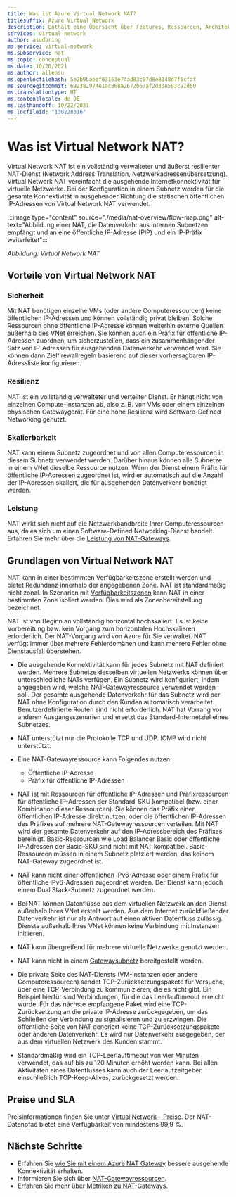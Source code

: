 ```yaml
---
title: Was ist Azure Virtual Network NAT?
titlesuffix: Azure Virtual Network
description: Enthält eine Übersicht über Features, Ressourcen, Architektur und Implementierung von Virtual Network NAT. Es wird beschrieben, wie Virtual Network NAT funktioniert und wie Sie NAT-Gatewayressourcen in der Cloud nutzen.
services: virtual-network
author: asudbring
ms.service: virtual-network
ms.subservice: nat
ms.topic: conceptual
ms.date: 10/20/2021
ms.author: allensu
ms.openlocfilehash: 5e2b9baeef03163e74ad83c97d8e8148d7f6cfaf
ms.sourcegitcommit: 692382974e1ac868a2672b67af2d33e593c91d60
ms.translationtype: HT
ms.contentlocale: de-DE
ms.lasthandoff: 10/22/2021
ms.locfileid: "130228316"
---
```

# <a name="what-is-virtual-network-nat"></a>Was ist Virtual Network NAT?

Virtual Network NAT ist ein vollständig verwalteter und äußerst resilienter NAT-Dienst (Network Address Translation, Netzwerkadressenübersetzung). Virtual Network NAT vereinfacht die ausgehende Internetkonnektivität für virtuelle Netzwerke. Bei der Konfiguration in einem Subnetz werden für die gesamte Konnektivität in ausgehender Richtung die statischen öffentlichen IP-Adressen von Virtual Network NAT verwendet. 

:::image type="content" source="./media/nat-overview/flow-map.png" alt-text="Abbildung einer NAT, die Datenverkehr aus internen Subnetzen empfängt und an eine öffentliche IP-Adresse (PIP) und ein IP-Präfix weiterleitet":::

*Abbildung: Virtual Network NAT*

## <a name="vnet-nat-benefits"></a>Vorteile von Virtual Network NAT

### <a name="security"></a>Sicherheit
Mit NAT benötigen einzelne VMs (oder andere Computeressourcen) keine öffentlichen IP-Adressen und können vollständig privat bleiben. Solche Ressourcen ohne öffentliche IP-Adresse können weiterhin externe Quellen außerhalb des VNet erreichen. Sie können auch ein Präfix für öffentliche IP-Adressen zuordnen, um sicherzustellen, dass ein zusammenhängender Satz von IP-Adressen für ausgehenden Datenverkehr verwendet wird. Sie können dann Zielfirewallregeln basierend auf dieser vorhersagbaren IP-Adressliste konfigurieren.

### <a name="resiliency"></a>Resilienz 
NAT ist ein vollständig verwalteter und verteilter Dienst. Er hängt nicht von einzelnen Compute-Instanzen ab, also z. B. von VMs oder einem einzelnen physischen Gatewaygerät. Für eine hohe Resilienz wird Software-Defined Networking genutzt. 

### <a name="scalability"></a>Skalierbarkeit
NAT kann einem Subnetz zugeordnet und von allen Computeressourcen in diesem Subnetz verwendet werden. Darüber hinaus können alle Subnetze in einem VNet dieselbe Ressource nutzen. Wenn der Dienst einem Präfix für öffentliche IP-Adressen zugeordnet ist, wird er automatisch auf die Anzahl der IP-Adressen skaliert, die für ausgehenden Datenverkehr benötigt werden.

### <a name="performance"></a>Leistung
NAT wirkt sich nicht auf die Netzwerkbandbreite Ihrer Computeressourcen aus, da es sich um einen Software-Defined Networking-Dienst handelt. Erfahren Sie mehr über die [Leistung von NAT-Gateways](nat-gateway-resource.md#performance).


## <a name="vnet-nat-basics"></a>Grundlagen von Virtual Network NAT

NAT kann in einer bestimmten Verfügbarkeitszone erstellt werden und bietet Redundanz innerhalb der angegebenen Zone. NAT ist standardmäßig nicht zonal. In Szenarien mit [Verfügbarkeitszonen](../../availability-zones/az-overview.md) kann NAT in einer bestimmten Zone isoliert werden. Dies wird als Zonenbereitstellung bezeichnet.

NAT ist von Beginn an vollständig horizontal hochskaliert. Es ist keine Vorbereitung bzw. kein Vorgang zum horizontalen Hochskalieren erforderlich.  Der NAT-Vorgang wird von Azure für Sie verwaltet.  NAT verfügt immer über mehrere Fehlerdomänen und kann mehrere Fehler ohne Dienstausfall überstehen.

* Die ausgehende Konnektivität kann für jedes Subnetz mit NAT definiert werden.  Mehrere Subnetze desselben virtuellen Netzwerks können über unterschiedliche NATs verfügen. Ein Subnetz wird konfiguriert, indem angegeben wird, welche NAT-Gatewayressource verwendet werden soll.  Der gesamte ausgehende Datenverkehr für das Subnetz wird per NAT ohne Konfiguration durch den Kunden automatisch verarbeitet.  Benutzerdefinierte Routen sind nicht erforderlich. NAT hat Vorrang vor anderen Ausgangsszenarien und ersetzt das Standard-Internetziel eines Subnetzes.
* NAT unterstützt nur die Protokolle TCP und UDP. ICMP wird nicht unterstützt.
* Eine NAT-Gatewayressource kann Folgendes nutzen:

  * Öffentliche IP-Adresse
  * Präfix für öffentliche IP-Adressen
* NAT ist mit Ressourcen für öffentliche IP-Adressen und Präfixressourcen für öffentliche IP-Adressen der Standard-SKU kompatibel (bzw. einer Kombination dieser Ressourcen). Sie können das Präfix einer öffentlichen IP-Adresse direkt nutzen, oder die öffentlichen IP-Adressen des Präfixes auf mehrere NAT-Gatewayressourcen verteilen. Mit NAT wird der gesamte Datenverkehr auf den IP-Adressbereich des Präfixes bereinigt. Basic-Ressourcen wie Load Balancer Basic oder öffentliche IP-Adressen der Basic-SKU sind nicht mit NAT kompatibel.  Basic-Ressourcen müssen in einem Subnetz platziert werden, das keinem NAT-Gateway zugeordnet ist.
* NAT kann nicht einer öffentlichen IPv6-Adresse oder einem Präfix für öffentliche IPv6-Adressen zugeordnet werden. Der Dienst kann jedoch einem Dual Stack-Subnetz zugeordnet werden.
* Bei NAT können Datenflüsse aus dem virtuellen Netzwerk an den Dienst außerhalb Ihres VNet erstellt werden. Aus dem Internet zurückfließender Datenverkehr ist nur als Antwort auf einen aktiven Datenfluss zulässig. Dienste außerhalb Ihres VNet können keine Verbindung mit Instanzen initiieren.
* NAT kann übergreifend für mehrere virtuelle Netzwerke genutzt werden.
* NAT kann nicht in einem [Gatewaysubnetz](../../vpn-gateway/vpn-gateway-about-vpn-gateway-settings.md#gwsub) bereitgestellt werden.
* Die private Seite des NAT-Diensts (VM-Instanzen oder andere Computeressourcen) sendet TCP-Zurücksetzungspakete für Versuche, über eine TCP-Verbindung zu kommunizieren, die es nicht gibt. Ein Beispiel hierfür sind Verbindungen, für die das Leerlauftimeout erreicht wurde. Für das nächste empfangene Paket wird eine TCP-Zurücksetzung an die private IP-Adresse zurückgegeben, um das Schließen der Verbindung zu signalisieren und zu erzwingen. Die öffentliche Seite von NAT generiert keine TCP-Zurücksetzungspakete oder anderen Datenverkehr.  Es wird nur Datenverkehr ausgegeben, der aus dem virtuellen Netzwerk des Kunden stammt.
* Standardmäßig wird ein TCP-Leerlauftimeout von vier Minuten verwendet, das auf bis zu 120 Minuten erhöht werden kann. Bei allen Aktivitäten eines Datenflusses kann auch der Leerlaufzeitgeber, einschließlich TCP-Keep-Alives, zurückgesetzt werden.

## <a name="pricing-and-sla"></a>Preise und SLA

Preisinformationen finden Sie unter [Virtual Network – Preise](https://azure.microsoft.com/pricing/details/virtual-network). Der NAT-Datenpfad bietet eine Verfügbarkeit von mindestens 99,9 %.

## <a name="next-steps"></a>Nächste Schritte

* Erfahren Sie [wie Sie mit einem Azure NAT Gateway](https://www.youtube.com/watch?v=2Ng_uM0ZaB4) bessere ausgehende Konnektivität erhalten.
* Informieren Sie sich über [NAT-Gatewayressourcen](./nat-gateway-resource.md).
* Erfahren Sie mehr über [Metriken zu NAT-Gateways](./nat-metrics.md).
